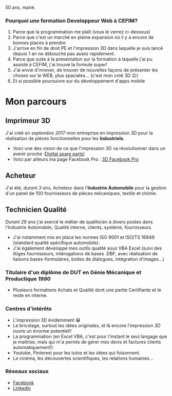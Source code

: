 50 ans, marié.

### Pourquoi une formation Developpeur Web à CEFIM?
1. Parce que la programmation me plaît (vous le verrez ci-dessous)
2. Parce que c'est un marché en pleine expansion où il y a encore de bonnes places à prendre
3. J'arrive en fin de droit PE et l'impression 3D dans laquelle je suis lancé depuis 1 an ne débouche pas assez rapidement.
4. Parce que suite à la présentation sur la formation à laquelle j'ai pu assisté à CEFIM, j'ai trouvé la formule super!
5. J'ai envie d'innover, de trouver de nouvelles façons de présenter les choses sur le WEB, plus spaciales... (c'est mon coté 3D :wink:)
6. Et si possible poursuivre sur du développement d'apps mobile

# Mon parcours

## Imprimeur 3D

J'ai créé en _septembre 2017_ mon entreprise en impression 3D pour la réalisation de pièces fonctionnelles pour les **Industriels**.
- Voici une des vision de ce que l'impression 3D va révolutionner dans un avenir proche :[Digital spare parts!](https://www.youtube.com/watch?v=2G4cmHl1nuw)
- Voici par ailleurs ma page Facebook Pro : [3D Facebook Pro](https://www.facebook.com/MY3DVP/)

## Acheteur

J'ai été, _durant 3 ans_, Acheteur dans l'**Industrie Automobile** pour la gestion d'un panel de 100 fournisseurs de pièces mécaniques, textile et chimie.


## Technicien Qualité
_Durant 26 ans_ j'ai exercé le métier de qualiticien à divers postes dans l'Industrie Automobile, Qualité interne, clients, système, fournisseurs. 
- J'ai notamment mis en place les normes ISO 9001 et ISO/TS 16949 (standard qualité spécifique automobile).
- J'ai également développé mes outils qualité sous VBA Excel (suivi des litiges fournisseurs, intérogations de bases .DBF, avec réalisation de liaisons bases-formulaires, boites de dialogues, intégration d'images...)

### Titulaire d'un diplôme de DUT en Génie Mécanique et Productique _1990_
- Plusieurs formations Achats et Qualité dont une partie Certifiante et le reste en interne.

### Centres d'intérêts
- L'impression 3D évidemment :grin:
- Le bricolage, surtout les idées originales, et là encore l'impression 3D ouvre un énorme potentiel!!
- La programmation (en Excel VBA, c'est pour l'instant le seul langage que je maitrise, mais qui m'a permis de gérer mes devis et factures clients automatiquement!)
- Youtube, Pinterest pour les tutos et les idées qui foisonnent.
- Le cinéma, les découvertes scientifiques, les relations humaines...

### Réseaux sociaux
- [Facebook](https://www.facebook.com/pascal.vigny.777)
- [Linkedin](https://www.linkedin.com/in/pascal-vigny-b96765157/)

